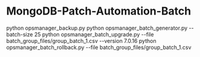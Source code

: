 # MongoDB-Patch-Automation-Batch


python opsmanager_backup.py
python opsmanager_batch_generator.py --batch-size 25
python opsmanager_batch_upgrade.py --file batch_group_files/group_batch_1.csv --version 7.0.16
python opsmanager_batch_rollback.py --file batch_group_files/group_batch_1.csv
